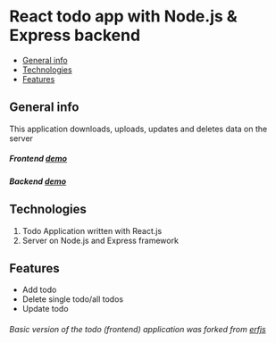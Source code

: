 # React todo app with Node.js & Express backend

* [General info](#general-info)
* [Technologies](#technologies)
* [Features](#features)


## General info
This application downloads, uploads, updates and deletes data on the server 

##### Frontend [demo](react-node-express-todo.netlify.app)


##### Backend [demo](https://todo-node-backend-1.herokuapp.com/todos)

## Technologies
1. Todo Application written with React.js
2. Server on Node.js and Express framework

## Features 
- Add todo
- Delete single todo/all todos
- Update todo

###### Basic version of the todo (frontend) application was forked from [erfjs](https://github.com/erfjs/Todo-list)
